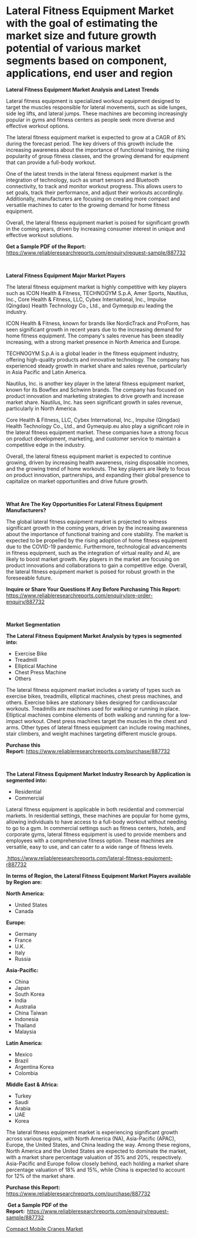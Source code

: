 <p><h1>Lateral Fitness Equipment Market with the goal of estimating the market size and future growth potential of various market segments based on component, applications, end user and region</h1></p><p><strong>Lateral Fitness Equipment Market Analysis and Latest Trends</strong></p>
<p><p>Lateral fitness equipment is specialized workout equipment designed to target the muscles responsible for lateral movements, such as side lunges, side leg lifts, and lateral jumps. These machines are becoming increasingly popular in gyms and fitness centers as people seek more diverse and effective workout options.</p><p>The lateral fitness equipment market is expected to grow at a CAGR of 8% during the forecast period. The key drivers of this growth include the increasing awareness about the importance of functional training, the rising popularity of group fitness classes, and the growing demand for equipment that can provide a full-body workout.</p><p>One of the latest trends in the lateral fitness equipment market is the integration of technology, such as smart sensors and Bluetooth connectivity, to track and monitor workout progress. This allows users to set goals, track their performance, and adjust their workouts accordingly. Additionally, manufacturers are focusing on creating more compact and versatile machines to cater to the growing demand for home fitness equipment.</p><p>Overall, the lateral fitness equipment market is poised for significant growth in the coming years, driven by increasing consumer interest in unique and effective workout solutions.</p></p>
<p><strong>Get a Sample PDF of the Report:&nbsp;</strong> <a href="https://www.reliableresearchreports.com/enquiry/request-sample/887732">https://www.reliableresearchreports.com/enquiry/request-sample/887732</a></p>
<p>&nbsp;</p>
<p><strong>Lateral Fitness Equipment Major Market Players</strong></p>
<p><p>The lateral fitness equipment market is highly competitive with key players such as ICON Health & Fitness, TECHNOGYM S.p.A, Amer Sports, Nautilus, Inc., Core Health & Fitness, LLC, Cybex International, Inc., Impulse (Qingdao) Health Technology Co., Ltd., and Gymequip.eu leading the industry. </p><p>ICON Health & Fitness, known for brands like NordicTrack and ProForm, has seen significant growth in recent years due to the increasing demand for home fitness equipment. The company's sales revenue has been steadily increasing, with a strong market presence in North America and Europe.</p><p>TECHNOGYM S.p.A is a global leader in the fitness equipment industry, offering high-quality products and innovative technology. The company has experienced steady growth in market share and sales revenue, particularly in Asia Pacific and Latin America.</p><p>Nautilus, Inc. is another key player in the lateral fitness equipment market, known for its Bowflex and Schwinn brands. The company has focused on product innovation and marketing strategies to drive growth and increase market share. Nautilus, Inc. has seen significant growth in sales revenue, particularly in North America.</p><p>Core Health & Fitness, LLC, Cybex International, Inc., Impulse (Qingdao) Health Technology Co., Ltd., and Gymequip.eu also play a significant role in the lateral fitness equipment market. These companies have a strong focus on product development, marketing, and customer service to maintain a competitive edge in the industry.</p><p>Overall, the lateral fitness equipment market is expected to continue growing, driven by increasing health awareness, rising disposable incomes, and the growing trend of home workouts. The key players are likely to focus on product innovation, partnerships, and expanding their global presence to capitalize on market opportunities and drive future growth.</p></p>
<p>&nbsp;</p>
<p><strong>What Are The Key Opportunities For Lateral Fitness Equipment Manufacturers?</strong></p>
<p><p>The global lateral fitness equipment market is projected to witness significant growth in the coming years, driven by the increasing awareness about the importance of functional training and core stability. The market is expected to be propelled by the rising adoption of home fitness equipment due to the COVID-19 pandemic. Furthermore, technological advancements in fitness equipment, such as the integration of virtual reality and AI, are likely to boost market growth. Key players in the market are focusing on product innovations and collaborations to gain a competitive edge. Overall, the lateral fitness equipment market is poised for robust growth in the foreseeable future.</p></p>
<p><strong>Inquire or Share Your Questions If Any Before Purchasing This Report:</strong> <a href="https://www.reliableresearchreports.com/enquiry/pre-order-enquiry/887732">https://www.reliableresearchreports.com/enquiry/pre-order-enquiry/887732</a></p>
<p>&nbsp;</p>
<p><strong>Market Segmentation</strong></p>
<p><strong>The Lateral Fitness Equipment Market Analysis by types is segmented into:</strong></p>
<p><ul><li>Exercise Bike</li><li>Treadmill</li><li>Elliptical Machine</li><li>Chest Press Machine</li><li>Others</li></ul></p>
<p><p>The lateral fitness equipment market includes a variety of types such as exercise bikes, treadmills, elliptical machines, chest press machines, and others. Exercise bikes are stationary bikes designed for cardiovascular workouts. Treadmills are machines used for walking or running in place. Elliptical machines combine elements of both walking and running for a low-impact workout. Chest press machines target the muscles in the chest and arms. Other types of lateral fitness equipment can include rowing machines, stair climbers, and weight machines targeting different muscle groups.</p></p>
<p><strong>Purchase this Report:&nbsp;</strong><a href="https://www.reliableresearchreports.com/purchase/887732">https://www.reliableresearchreports.com/purchase/887732</a></p>
<p>&nbsp;</p>
<p><strong>The Lateral Fitness Equipment Market Industry Research by Application is segmented into:</strong></p>
<p><ul><li>Residential</li><li>Commercial</li></ul></p>
<p><p>Lateral fitness equipment is applicable in both residential and commercial markets. In residential settings, these machines are popular for home gyms, allowing individuals to have access to a full-body workout without needing to go to a gym. In commercial settings such as fitness centers, hotels, and corporate gyms, lateral fitness equipment is used to provide members and employees with a comprehensive fitness option. These machines are versatile, easy to use, and can cater to a wide range of fitness levels.</p></p>
<p><a href="https://www.reliableresearchreports.com/lateral-fitness-equipment-r887732">&nbsp;https://www.reliableresearchreports.com/lateral-fitness-equipment-r887732</a></p>
<p><strong>In terms of Region, the Lateral Fitness Equipment Market Players available by Region are:</strong></p>
<p>
    <p> <strong> North America: </strong>
        <ul>
            <li>United States</li>
            <li>Canada</li>
        </ul>
        </p> 
    <p> <strong> Europe: </strong>
        <ul>
            <li>Germany</li>
            <li>France</li>
            <li>U.K.</li>
            <li>Italy</li>
            <li>Russia</li>
        </ul>
        </p> 
    <p> <strong> Asia-Pacific: </strong>
        <ul>
            <li>China</li>
            <li>Japan</li>
            <li>South Korea</li>
            <li>India</li>
            <li>Australia</li>
            <li>China Taiwan</li>
            <li>Indonesia</li>
            <li>Thailand</li>
            <li>Malaysia</li>
        </ul>
        </p> 
    <p> <strong> Latin America: </strong>
        <ul>
            <li>Mexico</li>
            <li>Brazil</li>
            <li>Argentina Korea</li>
            <li>Colombia</li>
        </ul>
        </p> 
    <p> <strong> Middle East & Africa: </strong>
        <ul>
            <li>Turkey</li>
            <li>Saudi</li>
            <li>Arabia</li>
            <li>UAE</li>
            <li>Korea</li>
        </ul>
    </p>
    </p>
<p><p>The lateral fitness equipment market is experiencing significant growth across various regions, with North America (NA), Asia-Pacific (APAC), Europe, the United States, and China leading the way. Among these regions, North America and the United States are expected to dominate the market, with a market share percentage valuation of 35% and 20%, respectively. Asia-Pacific and Europe follow closely behind, each holding a market share percentage valuation of 18% and 15%, while China is expected to account for 12% of the market share.</p></p>
<p><strong>Purchase this Report: </strong><a href="https://www.reliableresearchreports.com/purchase/887732">https://www.reliableresearchreports.com/purchase/887732</a></p>
<p>&nbsp;<strong>Get a Sample PDF of the Report:&nbsp;&nbsp;</strong><a href="https://www.reliableresearchreports.com/enquiry/request-sample/887732">https://www.reliableresearchreports.com/enquiry/request-sample/887732</a></p>
<p><strong></strong></p>
<p><p><a href="https://github.com/phuonganhit041011/Market-Research-Report-List-1/blob/main/compact-mobile-cranes-market.md">Compact Mobile Cranes Market</a></p></p>